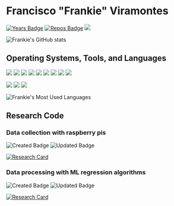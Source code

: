 # Francisco "Frankie" Viramontes

[![Years Badge](https://badges.pufler.dev/years/Fviramontes8)](https://github.com/Fviramontes8)
[![Repos Badge](https://badges.pufler.dev/repos/Fviramontes8)](https://github.com/Fviramontes8?tab=repositories)
[![](https://komarev.com/ghpvc/?username=Fviramotnes8&color=brightgreen)](https://github.com/Fviramontes8)

![Frankie's GitHub stats](https://github-readme-stats.vercel.app/api?username=fviramontes8&show_icons=true&theme=dark&hide=issues)

## Operating Systems, Tools, and Languages
[![](https://img.shields.io/badge/Linux-Ubuntu-informational?style=flat&logo=ubuntu&logoColor=white&color=brightgreen)](https://ubuntu.com/)
[![](https://img.shields.io/badge/Linux-KaliLinux-informational?style=flat&logo=kalilinux&logoColor=white&color=brightgreen)](https://www.kali.org/)
[![](https://img.shields.io/badge/Linux-PopOS-informational?style=flat&logo=popos&logoColor=white&color=brightgreen)](https://pop.system76.com/)
![](https://img.shields.io/badge/Shell-Bash-informational?style=flat&logo=gnubash&logoColor=white&color=brightgreen)
![](https://img.shields.io/badge/Editor-Vim-informational?style=flat&logo=vim&logoColor=white&color=brightgreen)
![](https://img.shields.io/badge/Container-Docker-informational?style=flat&logo=docker&logoColor=white&color=brightgreen)
![](https://img.shields.io/badge/AWS-SageMaker-informational?style=flat&logo=amazonaws&logoColor=white&color=brightgreen)
![](https://img.shields.io/badge/AWS-S3-informational?style=flat&logo=amazons3&logoColor=white&color=brightgreen)
![](https://img.shields.io/badge/AWS-ECR-informational?style=flat&logo=amazonaws&logoColor=white&color=brightgreen)

![](https://img.shields.io/badge/Language-Python-informational?style=flat&logo=python&logoColor=white&color=brightgreen)
![](https://img.shields.io/badge/Language-C++-informational?style=flat&logo=c%2B%2B&logoColor=white&color=brightgreen)
![](https://img.shields.io/badge/Language-C-informational?style=flat&logo=c&logoColor=white&color=brightgreen)


<!---dark, radical, merko, gruvbox, tokyonight, onedark, cobalt, synthwave, highcontrast, dracula--->
![Frankie's Most Used Languages](https://github-readme-stats.vercel.app/api/top-langs/?username=fviramontes8&count_private=true&layout=compact&theme=dark&langs_count=5)
## Research Code

### Data collection with raspberry pis
![Created Badge](https://badges.pufler.dev/created/Fviramontes8/PiPcapCollector)
![Updated Badge](https://badges.pufler.dev/updated/Fviramontes8/PiPcapCollector)

[![Research Card](https://github-readme-stats.vercel.app/api/pin/?username=Fviramontes8&repo=PiPcapCollector&theme=dark)](https://github.com/Fviramotnes8/PiPcapCollector)

### Data processing with ML regression algorithms
![Created Badge](https://badges.pufler.dev/created/Fviramontes8/wifi_capture_prediction)
![Updated Badge](https://badges.pufler.dev/updated/Fviramontes8/wifi_capture_prediction)

[![Research Card](https://github-readme-stats.vercel.app/api/pin/?username=Fviramontes8&repo=wifi_capture_prediction&theme=dark)](https://github.com/Fviramontes8/wifi_capture_prediction)
